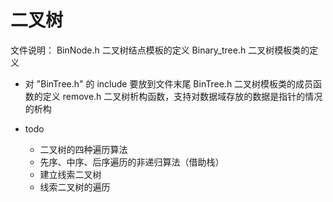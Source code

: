 # 二叉树


文件说明：
BinNode.h 二叉树结点模板的定义
Binary_tree.h 二叉树模板类的定义
- 对 "BinTree.h" 的 include 要放到文件末尾
BinTree.h 二叉树模板类的成员函数的定义
remove.h 二叉树析构函数，支持对数据域存放的数据是指针的情况的析构




- todo
  - 二叉树的四种遍历算法
  - 先序、中序、后序遍历的非递归算法（借助栈）
  - 建立线索二叉树
  - 线索二叉树的遍历


